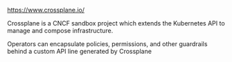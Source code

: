 
https://www.crossplane.io/

Crossplane is a CNCF sandbox project which extends the Kubernetes API to manage and compose infrastructure. 

Operators can encapsulate policies, permissions, and other guardrails behind a custom API line generated by Crossplane
